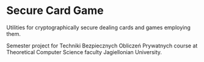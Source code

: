 # Secure Card Game

Utilities for cryptographically secure dealing cards and games employing them.

Semester project for Techniki Bezpiecznych Obliczeń Prywatnych course at Theoretical Computer Science faculty Jagiellonian University.
